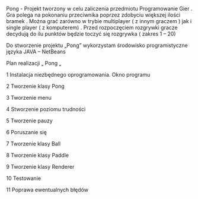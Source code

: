 Pong - Projekt tworzony w celu zaliczenia przedmiotu Programowanie Gier . Gra polega na pokonaniu przeciwnika poprzez zdobyciu większej ilości bramek . Można grać zarówno w trybie multiplayer ( z innym graczem ) jak i single player ( z komputerem) . Przed rozpoczęciem rozgrywki gracze decydują do ilu punktów będzie toczyć się rozgrywka  ( zakres 1 – 20)

Do stworzenie projektu „Pong” wykorzystam środowisko programistyczne języka JAVA – NetBeans

Plan realizacji „ Pong „

1 Instalacja niezbędnego oprogramowania. Okno programu

2 Tworzenie klasy Pong

3 Tworzenie menu

4 Stworzenie poziomu trudności

5 Tworzenie pauzy

6  Poruszanie się

7 Tworzenie klasy Ball

8 Tworzenie klasy Paddle

9 Tworzenie klasy Renderer

10 Testowanie

11 Poprawa ewentualnych błędów 
